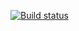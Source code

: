 [![Build status](https://ci.appveyor.com/api/projects/status/1b8ch2p1vwp864qn?svg=true)](https://ci.appveyor.com/project/marijka44/card-order)